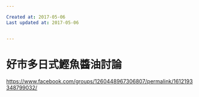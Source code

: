 ```yaml
---

Created at: 2017-05-06
Last updated at: 2017-05-06


---
```


# 好市多日式鰹魚醬油討論


<https://www.facebook.com/groups/1260448967306807/permalink/1612193348799032/>

